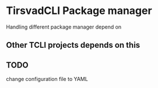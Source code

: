 # TirsvadCLI Package manager
Handling different package manager depend on 

## Other TCLI projects depends on this

## TODO
change configuration file to YAML